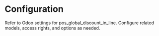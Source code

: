 # Configuration

Refer to Odoo settings for pos_global_discount_in_line. Configure related models, access rights, and options as needed.
